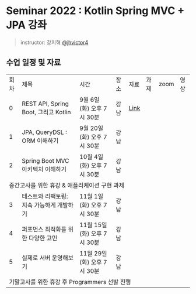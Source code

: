 # Seminar 2022 : Kotlin Spring MVC + JPA 강좌

> instructor: 강지혁 [@jhvictor4](https://www.github.com/jhvictor4)

## 수업 일정 및 자료
<table>
  <tr>
    <td>회차</td>
    <td>제목</td>
    <td>시간</td>
    <td>장소</td>
    <td>자료</td>
    <td>과제</td>
    <td>zoom</td>
    <td>영상</td>
  </tr>
  <tr>
    <td>0</td>
    <td>REST API, Spring Boot, 그리고 Kotlin</td>
    <td>9월 6일 (화) 오후 7시 30분</td>
    <td>강남</td>
    <td><a href="./seminar0/material.pdf">Link</a></td>
    <td></td>
    <td></td>
    <td></td>
  </tr>
  <tr>
    <td>1</td>
    <td>JPA, QueryDSL : ORM 이해하기</td>
    <td>9월 20일 (화) 오후 7시 30분</td>
    <td>강남</td>
    <td></td>
    <td></td>
    <td></td>
    <td></td>
  </tr>
  <tr>
    <td>2</td>
    <td>Spring Boot MVC 아키텍처 이해하기</td>
    <td>10월 4일 (화) 오후 7시 30분</td>
    <td>강남</td>
    <td></td>
    <td></td>
    <td></td>
    <td></td>
  </tr>
  <tr>
    <td colspan="9">중간고사를 위한 휴강 & 애플리케이션 구현 과제</td>
  </tr>
  <tr>
    <td>3</td>
    <td>테스트와 리팩토링: 지속 가능하게 개발하기</td>
    <td>11월 1일 (화) 오후 7시 30분</td>
    <td>강남</td>
    <td></td>
    <td></td>
    <td></td>
    <td></td>
  </tr>
  <tr>
    <td>4</td>
    <td>퍼포먼스 최적화를 위한 다양한 고민</td>
    <td>11월 15일 (화) 오후 7시 30분</td>
    <td>강남</td>
    <td></td>
    <td></td>
    <td></td>
    <td></td>
  </tr>
  <tr>
    <td>5</td>
    <td>실제로 서버 운영해보기</td>
    <td>11월 29일 (화) 오후 7시 30분</td>
    <td>강남</td>
    <td></td>
    <td></td>
    <td></td>
    <td></td>
  </tr>
  <tr>
    <td colspan="9">기말고사를 위한 휴강 후 Programmers 선발 진행</td>
  </tr>
</table>
